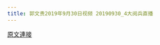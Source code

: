 ```yaml
---
title: 郭文贵2019年9月30日视频 20190930_4大阅兵直播
---
```


[原文連接](https://gnews.org/ThreadView/53478053)


